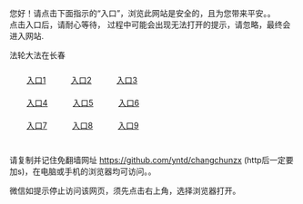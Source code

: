 您好！请点击下面指示的“入口”，浏览此网站是安全的，且为您带来平安。。 <br/>
点击入口后，请耐心等待， 过程中可能会出现无法打开的提示，请忽略，最终会进入网站. </br>

法轮大法在长春<br/>
<div style="padding:10px"><a style="margin:20px" target="_blank" href="https://dakb53o745k9h.cloudfront.net/2Qpsp?uzeps" id="ccLink1" rel="nofollow">入口1</a> <a target="_blank" style="margin:20px" href="https://du4rndi5a7o43.cloudfront.net/2Qpsp?vaebl" id="ccLink2" rel="nofollow">入口2</a> <a style="margin:20px" target="_blank" href="https://d2t7z9v2pyvkzn.cloudfront.net/2Qpsp?lvvqf" id="ccLink3" rel="nofollow">入口3</a></div>

<div style="padding:10px" ><a style="margin:20px" target="_blank" href="https://dakb53o745k9h.cloudfront.net/2Qpsp?uzeps" id="ccLink4" rel="nofollow">入口4</a> <a style="margin:20px" href="https://du4rndi5a7o43.cloudfront.net/2Qpsp?vaebl" target="_blank" id="ccLink5" rel="nofollow">入口5</a> <a style="margin:20px" href="https://d2t7z9v2pyvkzn.cloudfront.net/2Qpsp?lvvqf" target="_blank" id="ccLink6" rel="nofollow">入口6</a></div>

<div style="padding:10px"><a style="margin:20px" target="_blank" href="https://dakb53o745k9h.cloudfront.net/2Qpsp?uzeps" id="ccLink7" rel="nofollow">入口7</a> <a style="margin:20px" href="https://du4rndi5a7o43.cloudfront.net/2Qpsp?vaebl" target="_blank" id="ccLink8" rel="nofollow">入口8</a> <a style="margin:20px" target="_blank" href="https://d2t7z9v2pyvkzn.cloudfront.net/2Qpsp?lvvqf" id="ccLink9" rel="nofollow">入口9</a></div>

<br/>



请复制并记住免翻墙网址 https://github.com/yntd/changchunzx (http后一定要加s)，在电脑或手机的浏览器均可访问。。<br/>

微信如提示停止访问该网页，须先点击右上角，选择浏览器打开。
